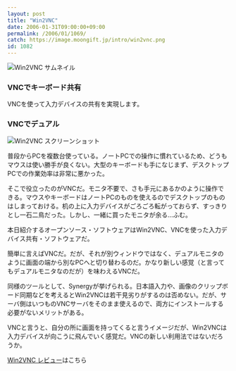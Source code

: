 ```yaml
---
layout: post
title: "Win2VNC"
date: 2006-01-31T09:00:00+09:00
permalink: /2006/01/1069/
catch: https://image.moongift.jp/intro/win2vnc.png
id: 1082
---
```

 ![Win2VNC サムネイル](https://image.moongift.jp/intro/win2vnc.t.png "Win2VNC サムネイル")
  

### VNCでキーボード共有
  
VNCを使って入力デバイスの共有を実現します。  
<!--more-->  

### VNCでデュアル
  

![Win2VNC スクリーンショット](https://image.moongift.jp/intro/win2vnc.png "Win2VNC スクリーンショット")

  

普段からPCを複数台使っている。ノートPCでの操作に慣れているため、どうもマウスは使い勝手が良くない。大型のキーボードも手になじまず、デスクトップPCでの作業効率は非常に悪かった。

  

そこで役立ったのがVNCだ。モニタ不要で、さも手元にあるかのように操作できる。マウスやキーボードはノートPCのものを使えるのでデスクトップのものはしまっておける。机の上に入力デバイスがごろごろ転がっておらず、すっきりとし一石二鳥だった。しかし、一緒に買ったモニタが余る…ふむ。

  

本日紹介するオープンソース・ソフトウェアはWin2VNC、VNCを使った入力デバイス共有・ソフトウェアだ。

  

簡単に言えばVNCだ。だが、それが別ウィンドウではなく、デュアルモニタのように画面の端から別なPCへと切り替わるのだ。かなり新しい感覚（と言ってもデュアルモニタなのだが）を味わえるVNCだ。

  

同様のツールとして、Synergyが挙げられる。日本語入力や、画像のクリップボード同期などを考えるとWin2VNCは若干見劣りがするのは否めない。だが、サーバ側はいつものVNCサーバをそのまま使えるので、両方にインストールする必要がないメリットがある。

  

VNCと言うと、自分の所に画面を持ってくると言うイメージだが、Win2VNCは入力デバイスが向こうに飛んでいく感覚だ。VNCの新しい利用法ではないだろうか。

  

[Win2VNC レビュー](http://oss.moongift.jp/review/i-1092.html)はこちら

